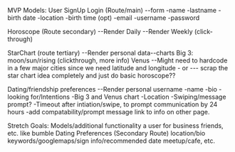 MVP
Models:
User SignUp Login (Route/main)
    --form
        -name
        -lastname
        -birth date
        -location
        -birth time (opt)
        -email
        -username
        -password

Horoscope (Route secondary)
    --Render Daily
    --Render Weekly
    (click-through)


StarChart (route tertiary)
    --Render personal data--charts
    Big 3: moon/sun/rising
    (clickthrough, more info)
    Venus
    --Might need to hardcode in a few major cities since we need latitude and longitude - or --- scrap the star chart idea completely and just do basic horoscope??

Dating/friendship preferences
    --Render personal username
        -name
        -bio
        -looking for/Intentions
        -Big 3 and Venus chart
        -Location
        -Swiping/message prompt?
        -Timeout after intiation/swipe, to prompt communication by 24 hours
        -add compatability/prompt message link to info on other page.

Stretch Goals: Models/additional functionality
    a user for business
    friends, etc. like bumble
    Dating Preferences (Secondary Route)
    location/bio keywords/googlemaps/sign info/recommended date meetup/cafe, etc.
